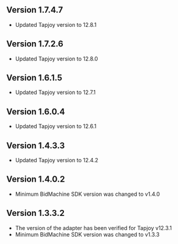 ## Version 1.7.4.7
* Updated Tapjoy version to 12.8.1

## Version 1.7.2.6
* Updated Tapjoy version to 12.8.0

## Version 1.6.1.5
* Updated Tapjoy version to 12.7.1

## Version 1.6.0.4
* Updated Tapjoy version to 12.6.1

## Version 1.4.3.3
* Updated Tapjoy version to 12.4.2

## Version 1.4.0.2
* Minimum BidMachine SDK version was changed to v1.4.0

## Version 1.3.3.2
* The version of the adapter has been verified for Tapjoy v12.3.1
* Minimum BidMachine SDK version was changed to v1.3.3